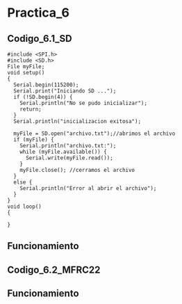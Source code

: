 # Practica_6
## Codigo_6.1_SD
```
#include <SPI.h>
#include <SD.h>
File myFile;
void setup()
{
  Serial.begin(115200);
  Serial.print("Iniciando SD ...");
  if (!SD.begin(4)) {
    Serial.println("No se pudo inicializar");
    return;
  }
  Serial.println("inicializacion exitosa");
 
  myFile = SD.open("archivo.txt");//abrimos el archivo
  if (myFile) {
    Serial.println("archivo.txt:");
    while (myFile.available()) {
      Serial.write(myFile.read());
    }
    myFile.close(); //cerramos el archivo
  }
  else {
    Serial.println("Error al abrir el archivo");
  }
}
void loop()
{
 
}
```

## Funcionamiento


## Codigo_6.2_MFRC22


## Funcionamiento
